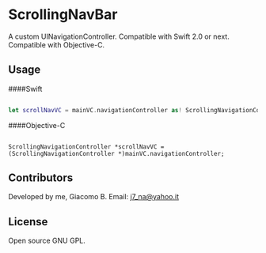 # ScrollingNavBar

A custom UINavigationController. Compatible with Swift 2.0 or next. Compatible with Objective-C. 

## Usage

####Swift
```swift

let scrollNavVC = mainVC.navigationController as! ScrollingNavigationController

```

####Objective-C
```objc
    
ScrollingNavigationController *scrollNavVC = (ScrollingNavigationController *)mainVC.navigationController;

```

## Contributors

Developed by me, Giacomo B. Email: j7_na@yahoo.it

## License

Open source GNU GPL.

